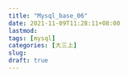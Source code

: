 ```yaml
---
title: "Mysql_base_06"
date: 2021-11-09T11:28:11+08:00
lastmod:
tags: [mysql]
categories: [大三上]
slug:
draft: true
---
```


